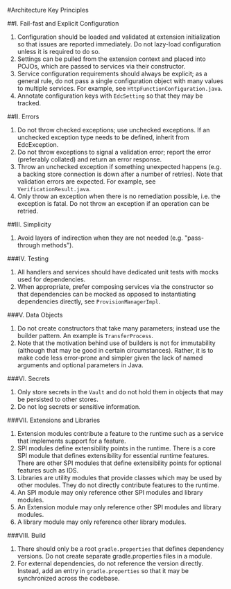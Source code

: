 #Architecture Key Principles

##I. Fail-fast and Explicit Configuration

1. Configuration should be loaded and validated at extension initialization so that issues are reported immediately. Do not lazy-load configuration unless it is required to do so.
2. Settings can be pulled from the extension context and placed into POJOs, which are passed to services via their constructor.
3. Service configuration requirements should always be explicit; as a general rule, do not pass a single configuration object with many values to multiple services.
   For example, see `HttpFunctionConfiguration.java`.
4. Annotate configuration keys with `EdcSetting` so that they may be tracked.

##II. Errors
1. Do not throw checked exceptions; use unchecked exceptions. If an unchecked exception type needs to be defined, inherit from EdcException.
2. Do not throw exceptions to signal a validation error; report the error (preferably collated) and return an error response.
3. Throw an unchecked exception if something unexpected happens (e.g. a backing store connection is down after a number of retries). Note that validation errors are expected.
   For example, see `VerificationResult.java`. 
4. Only throw an exception when there is no remediation possible, i.e. the exception is fatal. Do not throw an exception if an operation can be retried.  

##III. Simplicity
1. Avoid layers of indirection when they are not needed (e.g. "pass-through methods").

###IV. Testing
1. All handlers and services should have dedicated unit tests with mocks used for dependencies.
2. When appropriate, prefer composing services via the constructor so that dependencies can be mocked as opposed to instantiating dependencies directly, see `ProvisionManagerImpl`. 
   
###V. Data Objects
1. Do not create constructors that take many parameters; instead use the builder pattern. An example is `TransferProcess`.
2. Note that the motivation behind use of builders is not for immutability (although that may be good in certain circumstances). Rather, it is to make code less error-prone and 
   simpler given the lack of named arguments and optional parameters in Java.

###VI. Secrets
1. Only store secrets in the `Vault` and do not hold them in objects that may be persisted to other stores.
2. Do not log secrets or sensitive information.

###VII. Extensions and Libraries
1. Extension modules contribute a feature to the runtime such as a service that implements support for a feature. 
2. SPI modules define extensibility points in the runtime. There is a core SPI module that defines extensibility for essential runtime features. There are other SPI modules that 
   define extensibility points for optional features such as IDS.
3. Libraries are utility modules that provide classes which may be used by other modules. They do not directly contribute features to the runtime. 
4. An SPI module may only reference other SPI modules and library modules. 
5. An Extension module may only reference other SPI modules and library modules.
6. A library module may only reference other library modules.

###VIII. Build
1. There should only be a root `gradle.properties` that defines dependency versions. Do not create separate gradle.properties files in a module.
2. For external dependencies, do not reference the version directly. Instead, add an entry in `gradle.properties` so that it may be synchronized across the codebase.
